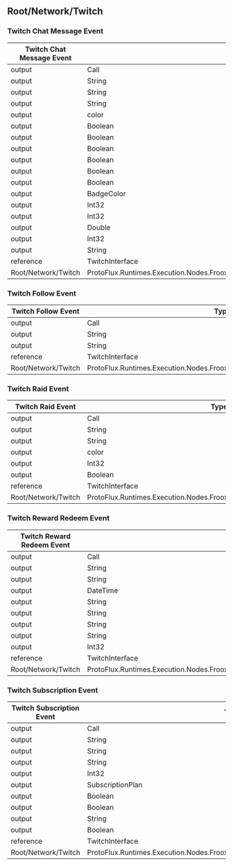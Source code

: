 <!-----------------------------------------------------------------------+
 ! This file has been generated using a script. Do not edit it manually. !
 ! Edit the individual node pages instead.                               !
 +----------------------------------------------------------------------->

## Root/Network/Twitch

### Twitch Chat Message Event

<!-- embed:start:ProtoFlux.Runtimes.Execution.Nodes.FrooxEngine.Cloud.Twitch.TwitchChatMessageEvent -->
<!-- ProtofluxNode:start -->
| Twitch Chat Message Event | Type | Label |
| --- | ---- | ----- |
| output | Call | OnMessage |
| output | String | Message |
| output | String | UserId |
| output | String | DisplayName |
| output | color | Color |
| output | Boolean | IsHighlighted |
| output | Boolean | IsSubscriber |
| output | Boolean | IsModerator |
| output | Boolean | IsBroadcaster |
| output | Boolean | IsTurbo |
| output | Boolean | IsVIP |
| output | BadgeColor | CheerBadge |
| output | Int32 | CheerAmount |
| output | Int32 | Bits |
| output | Double | BitsDollars |
| output | Int32 | SubscribedMonthCount |
| output | String | CustomRewardId |
| reference | TwitchInterface | Interface |
| Root/Network/Twitch | ProtoFlux.Runtimes.Execution.Nodes.FrooxEngine.Cloud.Twitch.TwitchChatMessageEvent |  |
<!-- ProtofluxNode:end -->
<!-- embed:end:ProtoFlux.Runtimes.Execution.Nodes.FrooxEngine.Cloud.Twitch.TwitchChatMessageEvent -->


### Twitch Follow Event

<!-- embed:start:ProtoFlux.Runtimes.Execution.Nodes.FrooxEngine.Cloud.Twitch.TwitchFollowEvent -->
<!-- ProtofluxNode:start -->
| Twitch Follow Event | Type | Label |
| --- | ---- | ----- |
| output | Call | OnFollow |
| output | String | UserId |
| output | String | DisplayName |
| reference | TwitchInterface | Interface |
| Root/Network/Twitch | ProtoFlux.Runtimes.Execution.Nodes.FrooxEngine.Cloud.Twitch.TwitchFollowEvent |  |
<!-- ProtofluxNode:end -->
<!-- embed:end:ProtoFlux.Runtimes.Execution.Nodes.FrooxEngine.Cloud.Twitch.TwitchFollowEvent -->


### Twitch Raid Event

<!-- embed:start:ProtoFlux.Runtimes.Execution.Nodes.FrooxEngine.Cloud.Twitch.TwitchRaidEvent -->
<!-- ProtofluxNode:start -->
| Twitch Raid Event | Type | Label |
| --- | ---- | ----- |
| output | Call | OnRaid |
| output | String | UserId |
| output | String | DisplayName |
| output | color | Color |
| output | Int32 | ViewerCount |
| output | Boolean | IsSubscriber |
| reference | TwitchInterface | Interface |
| Root/Network/Twitch | ProtoFlux.Runtimes.Execution.Nodes.FrooxEngine.Cloud.Twitch.TwitchRaidEvent |  |
<!-- ProtofluxNode:end -->
<!-- embed:end:ProtoFlux.Runtimes.Execution.Nodes.FrooxEngine.Cloud.Twitch.TwitchRaidEvent -->


### Twitch Reward Redeem Event

<!-- embed:start:ProtoFlux.Runtimes.Execution.Nodes.FrooxEngine.Cloud.Twitch.TwitchRewardRedeemEvent -->
<!-- ProtofluxNode:start -->
| Twitch Reward Redeem Event | Type | Label |
| --- | ---- | ----- |
| output | Call | OnRedeem |
| output | String | DisplayName |
| output | String | Message |
| output | DateTime | TimeStamp |
| output | String | RewardId |
| output | String | RewardTitle |
| output | String | RewardPrompt |
| output | String | Status |
| output | Int32 | RewardCost |
| reference | TwitchInterface | Interface |
| Root/Network/Twitch | ProtoFlux.Runtimes.Execution.Nodes.FrooxEngine.Cloud.Twitch.TwitchRewardRedeemEvent |  |
<!-- ProtofluxNode:end -->
<!-- embed:end:ProtoFlux.Runtimes.Execution.Nodes.FrooxEngine.Cloud.Twitch.TwitchRewardRedeemEvent -->


### Twitch Subscription Event

<!-- embed:start:ProtoFlux.Runtimes.Execution.Nodes.FrooxEngine.Cloud.Twitch.TwitchSubscriptionEvent -->
<!-- ProtofluxNode:start -->
| Twitch Subscription Event | Type | Label |
| --- | ---- | ----- |
| output | Call | OnSubscription |
| output | String | UserId |
| output | String | DisplayName |
| output | String | Message |
| output | Int32 | Months |
| output | SubscriptionPlan | Plan |
| output | Boolean | IsResub |
| output | Boolean | IsGifted |
| output | String | GiftedBy |
| output | Boolean | IsAnonymous |
| reference | TwitchInterface | Interface |
| Root/Network/Twitch | ProtoFlux.Runtimes.Execution.Nodes.FrooxEngine.Cloud.Twitch.TwitchSubscriptionEvent |  |
<!-- ProtofluxNode:end -->
<!-- embed:end:ProtoFlux.Runtimes.Execution.Nodes.FrooxEngine.Cloud.Twitch.TwitchSubscriptionEvent -->


